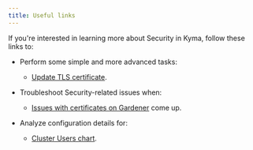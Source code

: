 ```yaml
---
title: Useful links
---
```


If you're interested in learning more about Security in Kyma, follow these links to:

- Perform some simple and more advanced tasks:
  - [Update TLS certificate](../../03-tutorials/sec-01-tls-certificates-security.md).

- Troubleshoot Security-related issues when:
  - [Issues with certificates on Gardener](../troubleshooting/sec-02-certificates-gardener.md) come up.

- Analyze configuration details for:
  - [Cluster Users chart](../../05-technical-reference/05-configuration-parameters/sec-01-cluster-users.md).
  